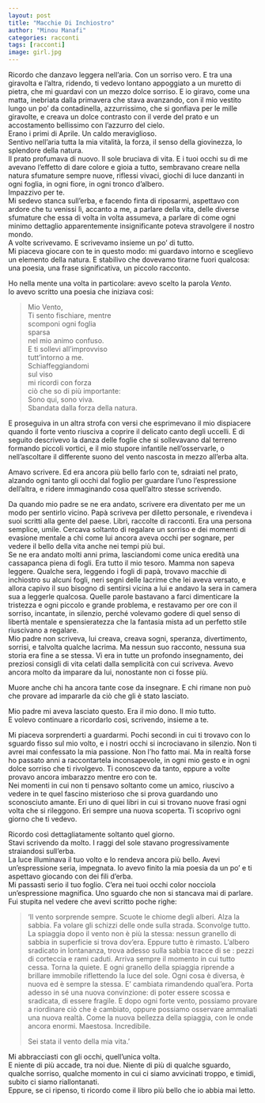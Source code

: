 ```yaml
---
layout: post
title: "Macchie Di Inchiostro"
author: "Minou Manafi"
categories: racconti
tags: [racconti]
image: girl.jpg
---
```


Ricordo che danzavo leggera nell’aria. Con un sorriso vero. E tra una giravolta e l’altra, ridendo, ti vedevo lontano appoggiato a un muretto di pietra, che mi guardavi con un mezzo dolce sorriso. E io giravo, come una matta, inebriata dalla primavera che stava avanzando, con il mio vestito lungo un po’ da contadinella, azzurrissimo, che si gonfiava per le mille giravolte, e creava un dolce contrasto con il verde del prato e un accostamento bellissimo con l’azzurro del cielo.  
Erano i primi di Aprile. Un caldo meraviglioso.  
Sentivo nell’aria tutta la mia vitalità, la forza, il senso della giovinezza, lo splendore della natura.  
Il prato profumava di nuovo. Il sole bruciava di vita. E i tuoi occhi su di me avevano l’effetto di dare colore e gioia a tutto, sembravano creare nella natura sfumature sempre nuove, riflessi vivaci, giochi di luce danzanti in ogni foglia, in ogni fiore, in ogni tronco d’albero.  
Impazzivo per te.  
Mi sedevo stanca sull’erba, e facendo finta di riposarmi, aspettavo con ardore che tu venissi lì, accanto a me, a parlare della vita, delle diverse sfumature che essa di volta in volta assumeva, a parlare di come ogni minimo dettaglio apparentemente insignificante poteva stravolgere il nostro mondo.  
A volte scrivevamo. E scrivevamo insieme un po’ di tutto.  
Mi piaceva giocare con te in questo modo: mi guardavo intorno e sceglievo un elemento della natura. E stabilivo che dovevamo tirarne fuori qualcosa: una poesia, una frase significativa, un piccolo racconto.  

Ho nella mente una volta in particolare: avevo scelto la parola *Vento*.  
Io avevo scritto una poesia che iniziava così:  

>Mio Vento,  
Ti sento fischiare, mentre  
scomponi ogni foglia  
sparsa  
nel mio animo confuso.  
E ti sollevi all’improvviso  
tutt’intorno a me.  
Schiaffeggiandomi  
sul viso  
mi ricordi con forza  
ciò che so di più importante:  
Sono qui, sono viva.  
Sbandata dalla forza della natura.  

E proseguiva in un altra strofa con versi che esprimevano il mio dispiacere quando il forte vento riusciva a coprire il delicato canto degli uccelli. E di seguito descrivevo la danza delle foglie che si sollevavano dal terreno formando piccoli vortici, e il mio stupore infantile nell’osservarle, o nell’ascoltare il differente suono del vento nascosta in mezzo all’erba alta.

Amavo scrivere. Ed era ancora più bello farlo con te, sdraiati nel prato, alzando ogni tanto gli occhi dal foglio per guardare l’uno l’espressione dell’altra, e ridere immaginando cosa quell’altro stesse scrivendo.

Da quando mio padre se ne era andato, scrivere era diventato per me un modo per sentirlo vicino. Papà scriveva per diletto personale, e rivendeva i suoi scritti alla gente del paese. Libri, raccolte di racconti. Era una persona semplice, umile. Cercava soltanto di regalare un sorriso e dei momenti di evasione mentale a chi come lui ancora aveva occhi per sognare, per vedere il bello della vita anche nei tempi più bui.  
Se ne era andato molti anni prima, lasciandomi come unica eredità una cassapanca piena di fogli. Era tutto il mio tesoro. Mamma non sapeva leggere. Qualche sera, leggendo i fogli di papà, trovavo macchie di inchiostro su alcuni fogli, neri segni delle lacrime che lei aveva versato, e allora capivo il suo bisogno di sentirsi vicina a lui e andavo la sera in camera sua a leggerle qualcosa. Quelle parole bastavano a farci dimenticare la tristezza e ogni piccolo e grande problema, e restavamo per ore con il sorriso, incantate, in silenzio, perché volevamo godere di quel senso di libertà mentale e spensieratezza che la fantasia mista ad un perfetto stile riuscivano a regalare.  
Mio padre non scriveva, lui creava, creava sogni, speranza, divertimento, sorrisi, e talvolta qualche lacrima. Ma nessun suo racconto, nessuna sua storia era fine a se stessa. Vi era in tutte un profondo insegnamento, dei preziosi consigli di vita celati dalla semplicità con cui scriveva. Avevo ancora molto da imparare da lui, nonostante non ci fosse più.

Muore anche chi ha ancora tante cose da insegnare. E chi rimane non può che provare ad impararle da ciò che gli è stato lasciato.

Mio padre mi aveva lasciato questo. Era il mio dono. Il mio tutto.  
E volevo continuare a ricordarlo così, scrivendo, insieme a te.

Mi piaceva sorprenderti a guardarmi. Pochi secondi in cui ti trovavo con lo sguardo fisso sul mio volto, e i nostri occhi si incrociavano in silenzio. Non ti avrei mai confessato la mia passione. Non l’ho fatto mai. Ma in realtà forse ho passato anni a raccontartela inconsapevole, in ogni mio gesto e in ogni dolce sorriso che ti rivolgevo. Ti conoscevo da tanto, eppure a volte provavo ancora imbarazzo mentre ero con te.  
Nei momenti in cui non ti pensavo soltanto come un amico, riuscivo a vedere in te quel fascino misterioso che si prova guardando uno sconosciuto amante. Eri uno di quei libri in cui si trovano nuove frasi ogni volta che si rileggono. Eri sempre una nuova scoperta. Ti scoprivo ogni giorno che ti vedevo.

Ricordo così dettagliatamente soltanto quel giorno.  
Stavi scrivendo da molto. I raggi del sole stavano progressivamente straiandosi sull’erba.  
La luce illuminava il tuo volto e lo rendeva ancora più bello. Avevi un’espressione seria, impegnata. Io avevo finito la mia poesia da un po’ e ti aspettavo giocando con dei fili d’erba.  
Mi passasti serio il tuo foglio. C’era nei tuoi occhi color nocciola un’espressione magnifica. Uno sguardo che non si stancava mai di parlare.  
Fui stupita nel vedere che avevi scritto poche righe:  

>‘Il vento sorprende sempre. Scuote le chiome degli alberi. Alza la sabbia. Fa volare gli schizzi delle onde sulla strada. Sconvolge tutto. La spiaggia dopo il vento non è più la stessa: nessun granello di sabbia in superficie si trova dov’era. Eppure tutto è rimasto. L’albero sradicato in lontananza, trova adesso sulla sabbia tracce di se : pezzi di corteccia e rami caduti.
Arriva sempre il momento in cui tutto cessa. Torna la quiete. E ogni granello della spiaggia riprende a brillare immobile riflettendo la luce del sole. Ogni cosa è diversa, è nuova ed è sempre la stessa. E’ cambiata rimandendo qual’era. Porta adesso in sé una nuova convinzione: di poter essere scossa e sradicata, di essere fragile.
E dopo ogni forte vento, possiamo provare a riordinare ciò che è cambiato, oppure possiamo osservare ammaliati una nuova realtà. Come la nuova bellezza della spiaggia, con le onde ancora enormi. Maestosa. Incredibile.
>
>Sei stata il vento della mia vita.’

Mi abbracciasti con gli occhi, quell’unica volta.  
E niente di più accade, tra noi due. Niente di più di qualche sguardo, qualche sorriso, qualche momento in cui ci siamo avvicinati troppo, e timidi, subito ci siamo riallontanati.  
Eppure, se ci ripenso, ti ricordo come il libro più bello che io abbia mai letto.  